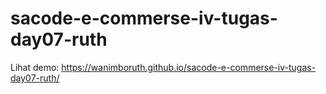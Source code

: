 # sacode-e-commerse-iv-tugas-day07-ruth
Lihat demo: https://wanimboruth.github.io/sacode-e-commerse-iv-tugas-day07-ruth/
